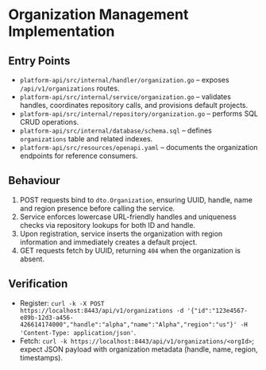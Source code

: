 # Organization Management Implementation

## Entry Points

- `platform-api/src/internal/handler/organization.go` – exposes `/api/v1/organizations` routes.
- `platform-api/src/internal/service/organization.go` – validates handles, coordinates repository calls, and provisions default projects.
- `platform-api/src/internal/repository/organization.go` – performs SQL CRUD operations.
- `platform-api/src/internal/database/schema.sql` – defines `organizations` table and related indexes.
- `platform-api/src/resources/openapi.yaml` – documents the organization endpoints for reference consumers.

## Behaviour

1. POST requests bind to `dto.Organization`, ensuring UUID, handle, name and region presence before calling the service.
2. Service enforces lowercase URL-friendly handles and uniqueness checks via repository lookups for both ID and handle.
3. Upon registration, service inserts the organization with region information and immediately creates a default project.
4. GET requests fetch by UUID, returning `404` when the organization is absent.

## Verification

- Register: `curl -k -X POST https://localhost:8443/api/v1/organizations -d '{"id":"123e4567-e89b-12d3-a456-426614174000","handle":"alpha","name":"Alpha","region":"us"}' -H 'Content-Type: application/json'`.
- Fetch: `curl -k https://localhost:8443/api/v1/organizations/<orgId>`; expect JSON payload with organization metadata (handle, name, region, timestamps).
